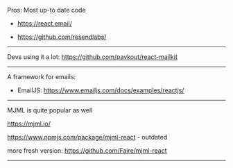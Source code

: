 Pros: Most up-to date code

- https://react.email/

- https://github.com/resendlabs/

---

Devs using it a lot: https://github.com/pavkout/react-mailkit


---
 A framework for emails: 
- EmailJS: https://www.emailjs.com/docs/examples/reactjs/

---

MJML is quite popular as well

https://mjml.io/

https://www.npmjs.com/package/mjml-react - outdated

more fresh version: https://github.com/Faire/mjml-react

---
